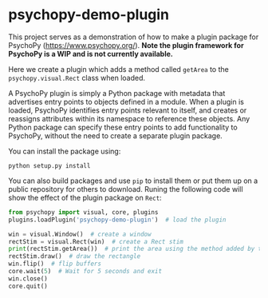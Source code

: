 # psychopy-demo-plugin

This project serves as a demonstration of how to make a plugin package for 
PsychoPy (https://www.psychopy.org/). **Note the plugin framework for PsychoPy 
is a WIP and is not currently available.**

Here we create a plugin which adds a method called `getArea` to the 
`psychopy.visual.Rect` class when loaded. 

A PsychoPy plugin is simply a Python package with metadata that advertises entry 
points to objects defined in a module. When a plugin is loaded, PsychoPy 
identifies entry points relevant to itself, and creates or reassigns attributes 
within its namespace to reference these objects. Any Python package can specify 
these entry points to add functionality to PsychoPy, without the need to create 
a separate plugin package.

You can install the package using:

```commandline
python setup.py install
```

You can also build packages and use `pip` to install them or put them up on a 
public repository for others to download. Runing the following code will show 
the effect of the plugin package on `Rect`:

```python
from psychopy import visual, core, plugins
plugins.loadPlugin('psychopy-demo-plugin')  # load the plugin

win = visual.Window()  # create a window
rectStim = visual.Rect(win)  # create a Rect stim
print(rectStim.getArea())  # print the area using the method added by the plugin
rectStim.draw()  # draw the rectangle
win.flip()  # flip buffers
core.wait(5)  # Wait for 5 seconds and exit
win.close()
core.quit()
```
